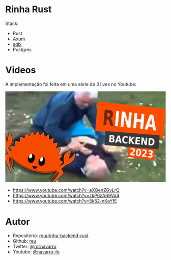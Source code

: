 # Rinha Rust

Stack:

- Rust
- [Axum](https://docs.rs/axum)
- [sqlx](https://docs.rs/sqlx)
- Postgres

# Videos

A implementação foi feita em uma série de 3 lives no Youtube:

[![Parte 01](https://github.com/reu/rinha-backend-rust/raw/master/.github/live01.png)](https://www.youtube.com/watch?v=aXQenZGvLrQ)
- https://www.youtube.com/watch?v=aXQenZGvLrQ
- https://www.youtube.com/watch?v=zkP6zA69Vd4
- https://www.youtube.com/watch?v=5k52-nKoYfE

# Autor

- Repositório: [reu/rinha-backend-rust](https://github.com/reu/rinha-backend-rust)
- Github: [reu](https://github.com/reu)
- Twitter: [@rdrnavarro](https://twitter.com/rdrnavarro)
- Youtube: [@navarro-fn](https://www.youtube.com/channel/UCvZ7yS8QJBdSmNWzFSKKAOA)
